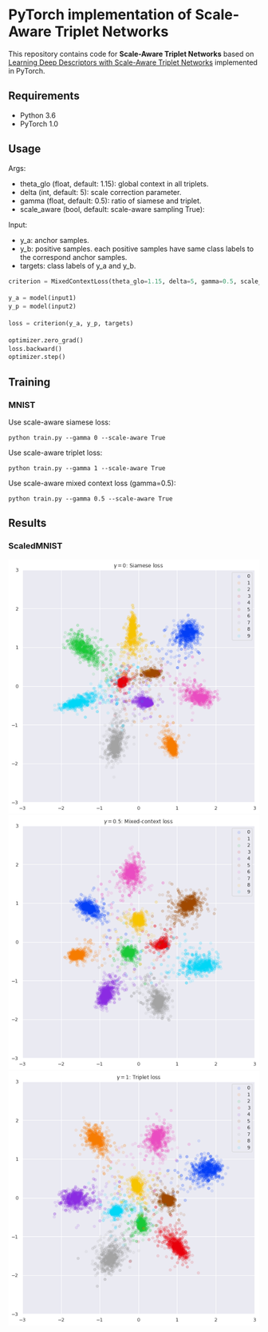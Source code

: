 # PyTorch implementation of Scale-Aware Triplet Networks
This repository contains code for **Scale-Aware Triplet Networks** based on [Learning Deep Descriptors with Scale-Aware Triplet Networks](http://openaccess.thecvf.com/content_cvpr_2018/papers/Keller_Learning_Deep_Descriptors_CVPR_2018_paper.pdf) implemented in PyTorch.

## Requirements
- Python 3.6
- PyTorch 1.0

## Usage
Args:
- theta_glo (float, default: 1.15): global context in all triplets.
- delta (int, default: 5): scale correction parameter.
- gamma (float, default: 0.5): ratio of siamese and triplet.
- scale_aware (bool, default: scale-aware sampling True):

Input:
- y_a: anchor samples.
- y_b: positive samples. each positive samples have same class labels to the correspond anchor samples.
- targets: class labels of y_a and y_b.

```python
criterion = MixedContextLoss(theta_glo=1.15, delta=5, gamma=0.5, scale_aware=True)

y_a = model(input1)
y_p = model(input2)

loss = criterion(y_a, y_p, targets)

optimizer.zero_grad()
loss.backward()
optimizer.step()
```

## Training
### MNIST
Use scale-aware siamese loss:
```
python train.py --gamma 0 --scale-aware True
```
Use scale-aware triplet loss:
```
python train.py --gamma 1 --scale-aware True
```
Use scale-aware mixed context loss (gamma=0.5):
```
python train.py --gamma 0.5 --scale-aware True
```

## Results
### ScaledMNIST
![mnist_siamese](mnist_siamese.png)
![mnist_mixed](mnist_mixed.png)
![mnist_triplet](mnist_triplet.png)
